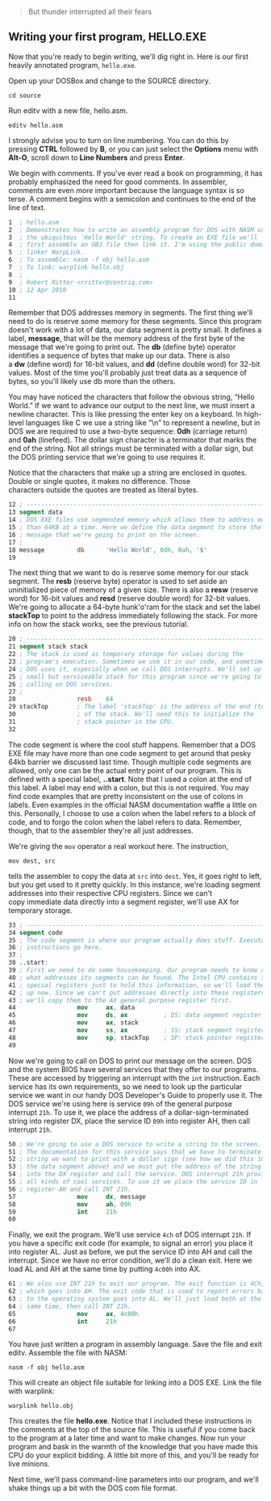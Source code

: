 >But thunder interrupted all their fears

## Writing your first program, HELLO.EXE

Now that you're ready to begin writing, we'll dig right in. Here is our first heavily annotated program, `hello.exe`.

Open up your DOSBox and change to the SOURCE directory.
```
cd source
```
Run editv with a new file, hello.asm.
```
editv hello.asm
```
I strongly advise you to turn on line numbering. You can do this by pressing **CTRL** followed by **B**, or you can just select the **Options** menu with **Alt-O**, scroll down to **Line Numbers** and press **Enter**.

We begin with comments. If you've ever read a book on programming, it has probably emphasized the need for good comments. In assembler, comments are even _more_ important because the language syntax is so terse. A comment begins with a semicolon and continues to the end of the line of text.

```nasm
1  ; hello.asm
2  ; Demonstrates how to write an assembly program for DOS with NASM using
3  ; the ubiquitous 'Hello World' string. To create an EXE file we'll
4  ; first assemble an OBJ file then link it. I'm using the public domain
5  ; linker WarpLink.
6  ; To assemble: nasm -f obj hello.asm
7  ; To link: warplink hello.obj
8  ;
9  ; Robert Ritter <rritter@centriq.com>
10 ; 12 Apr 2010
11 
```

Remember that DOS addresses memory in segments. The first thing we'll need to do is reserve some memory for these segments. Since this program doesn't work with a lot of data, our data segment is pretty small. It defines a label, **message**, that will be the memory address of the first byte of the message that we're going to print out. The **db** (define byte) operator identifies a sequence of bytes that make up our data. There is also a **dw** (define word) for 16-bit values, and **dd** (define double word) for 32-bit values. Most of the time you'll probably just treat data as a sequence of bytes, so you'll likely use db more than the others.

You may have noticed the characters that follow the obvious string, “Hello World.” If we want to advance our output to the next line, we must insert a newline character. This is like pressing the enter key on a keyboard. In high-level languages like C we use a string like “\n” to represent a newline, but in DOS we are required to use a two-byte sequence: **0dh** (carriage return) and **0ah** (linefeed). The dollar sign character is a terminator that marks the end of the string. Not all strings must be terminated with a dollar sign, but the DOS printing service that we're going to use requires it.

Notice that the characters that make up a string are enclosed in quotes. Double or single quotes, it makes no difference. Those characters outside the quotes are treated as literal bytes.

```nasm
12 ; ----------------------------------------------------------------------
13 segment data
14 ; DOS EXE files use segmented memory which allows them to address more
15 ; than 64KB at a time. Here we define the data segment to store the
16 ; message that we're going to print on the screen.
17 ;
18 message         db      'Hello World', 0dh, 0ah, '$'
19
```

The next thing that we want to do is reserve some memory for our stack segment. The **resb** (reserve byte) operator is used to set aside an uninitialized piece of memory of a given size. There is also a **resw** (reserve word) for 16-bit values and **resd** (reserve double word) for 32-bit values. We're going to allocate a 64-byte hunk'o'ram for the stack and set the label **stackTop** to point to the address immediately following the stack. For more info on how the stack works, see the previous tutorial.

```nasm
20 ; ----------------------------------------------------------------------
21 segment stack stack
22 ; The stack is used as temporary storage for values during the
23 ; program's execution. Sometimes we use it in our code, and sometimes
24 ; DOS uses it, especially when we call DOS interrupts. We'll set up a
25 ; small but serviceable stack for this program since we're going to be
26 ; calling on DOS services.
27 ;
28                 resb    64
29 stackTop        ; The label 'stackTop' is the address of the end (top)
30                 ; of the stack. We'll need this to initialize the
31                 ; stack pointer in the CPU.
32
```

The code segment is where the cool stuff happens. Remember that a DOS EXE file may have more than one code segment to get around that pesky 64kb barrier we discussed last time. Though multiple code segments are allowed, only one can be the actual entry point of our program. This is defined with a special label, **..start**. Note that I used a colon at the end of this label. A label may end with a colon, but this is not required. You may find code examples that are pretty inconsistent on the use of colons in labels. Even examples in the official NASM documentation waffle a little on this. Personally, I choose to use a colon when the label refers to a block of code, and to forgo the colon when the label refers to data. Remember, though, that to the assembler they're all just addresses.

We're giving the `mov` operator a real workout here. The instruction,
```
mov dest, src
```
tells the assembler to copy the data at `src` into `dest`. Yes, it goes right to left, but you get used to it pretty quickly. In this instance, we're loading segment addresses into their respective CPU registers. Since we can't copy immediate data directly into a segment register, we'll use AX for temporary storage.

```nasm
33 ; ----------------------------------------------------------------------
34 segment code
35 ; The code segment is where our program actually does stuff. Executable
36 ; instructions go here. 
37 ;
38 ..start:
39 ; First we need to do some housekeeping. Our program needs to know at
40 ; what addresses its segments can be found. The Intel CPU contains some
41 ; special registers just to hold this information, so we'll load them
42 ; up now. Since we can't put addresses directly into these registers,
43 ; we'll copy them to the AX general purpose register first.
44                 mov     ax, data
45                 mov     ds, ax          ; DS: data segment register
46                 mov     ax, stack
47                 mov     ss, ax          ; SS: stack segment register
48                 mov     sp, stackTop    ; SP: stack pointer register
49
```

Now we're going to call on DOS to print our message on the screen. DOS and the system BIOS have several services that they offer to our programs. These are accessed by triggering an interrupt with the `int` instruction. Each service has its own requirements, so we need to look up the particular service we want in our handy DOS Developer's Guide to properly use it. The DOS service we're using here is service `09h` of the general purpose interrupt `21h`. To use it, we place the address of a dollar-sign-terminated string into register DX, place the service ID `09h` into register AH, then call interrupt `21h`.

```nasm
50 ; We're going to use a DOS service to write a string to the screen.
51 ; The documentation for this service says that we have to terminate the
52 ; string we want to print with a dollar sign (see how we did this in
53 ; the data segment above) and we must put the address of the string
54 ; into the DX register and call the service. DOS interrupt 21h provides
55 ; all kinds of cool services. To use it we place the service ID in
56 ; register AH and call INT 21h.
57                 mov     dx, message
58                 mov     ah, 09h
59                 int     21h
60
```

Finally, we exit the program. We'll use service `4ch` of DOS interrupt `21h`. If you have a specific exit code (for example, to signal an error) you place it into register AL. Just as before, we put the service ID into AH and call the interrupt. Since we have no error condition, we'll do a clean exit. Here we load AL and AH at the same time by putting `4c00h` into AX.

```nasm
61 ; We also use INT 21h to exit our program. The exit function is 4Ch,
62 ; which goes into AH. The exit code that is used to report errors back
63 ; to the operating system goes into AL. We'll just load both at the
64 ; same time, then call INT 21h.
65                 mov     ax, 4c00h
66                 int     21h
67 
```

You have just written a program in assembly language. Save the file and exit editv. Assemble the file with NASM:
```
nasm -f obj hello.asm
```
This will create an object file suitable for linking into a DOS EXE. Link the file with warplink:
```
warplink hello.obj
```
This creates the file **hello.exe**. Notice that I included these instructions in the comments at the top of the source file. This is useful if you come back to the program at a later time and want to make changes. Now run your program and bask in the warmth of the knowledge that you have made this CPU do your explicit bidding. A little bit more of this, and you'll be ready for live minions.

Next time, we'll pass command-line parameters into our program, and we'll shake things up a bit with the DOS com file format.
